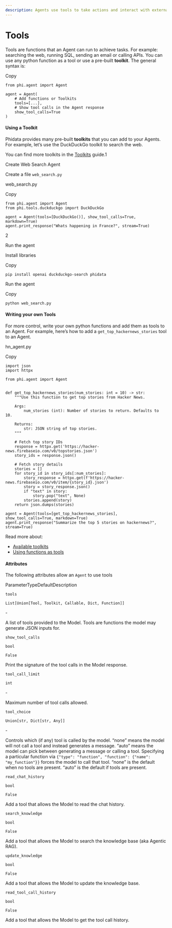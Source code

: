 ```yaml
---
description: Agents use tools to take actions and interact with external systems.
---
```


# Tools

Tools are functions that an Agent can run to achieve tasks. For example: searching the web, running SQL, sending an email or calling APIs. You can use any python function as a tool or use a pre-built **toolkit**. The general syntax is:

Copy

```
from phi.agent import Agent

agent = Agent(
    # Add functions or Toolkits
    tools=[...],
    # Show tool calls in the Agent response
    show_tool_calls=True
)
```

#### [​](https://docs.phidata.com/agents/tools#using-a-toolkit)Using a Toolkit <a href="#using-a-toolkit" id="using-a-toolkit"></a>

Phidata provides many pre-built **toolkits** that you can add to your Agents. For example, let’s use the DuckDuckGo toolkit to search the web.

You can find more toolkits in the [Toolkits](https://docs.phidata.com/tools/toolkits) guide.1

Create Web Search Agent

Create a file `web_search.py`

web\_search.py

Copy

```
from phi.agent import Agent
from phi.tools.duckduckgo import DuckDuckGo

agent = Agent(tools=[DuckDuckGo()], show_tool_calls=True, markdown=True)
agent.print_response("Whats happening in France?", stream=True)
```

2

Run the agent

Install libraries

Copy

```
pip install openai duckduckgo-search phidata
```

Run the agent

Copy

```
python web_search.py
```

#### [​](https://docs.phidata.com/agents/tools#writing-your-own-tools)Writing your own Tools <a href="#writing-your-own-tools" id="writing-your-own-tools"></a>

For more control, write your own python functions and add them as tools to an Agent. For example, here’s how to add a `get_top_hackernews_stories` tool to an Agent.

hn\_agent.py

Copy

```
import json
import httpx

from phi.agent import Agent


def get_top_hackernews_stories(num_stories: int = 10) -> str:
    """Use this function to get top stories from Hacker News.

    Args:
        num_stories (int): Number of stories to return. Defaults to 10.

    Returns:
        str: JSON string of top stories.
    """

    # Fetch top story IDs
    response = httpx.get('https://hacker-news.firebaseio.com/v0/topstories.json')
    story_ids = response.json()

    # Fetch story details
    stories = []
    for story_id in story_ids[:num_stories]:
        story_response = httpx.get(f'https://hacker-news.firebaseio.com/v0/item/{story_id}.json')
        story = story_response.json()
        if "text" in story:
            story.pop("text", None)
        stories.append(story)
    return json.dumps(stories)

agent = Agent(tools=[get_top_hackernews_stories], show_tool_calls=True, markdown=True)
agent.print_response("Summarize the top 5 stories on hackernews?", stream=True)
```

Read more about:

* [Available toolkits](https://docs.phidata.com/tools/toolkits)
* [Using functions as tools](https://docs.phidata.com/tools/functions)

#### [​](https://docs.phidata.com/agents/tools#attributes)Attributes <a href="#attributes" id="attributes"></a>

The following attributes allow an `Agent` to use tools

ParameterTypeDefaultDescription

`tools`

`List[Union[Tool, Toolkit, Callable, Dict, Function]]`

\-

A list of tools provided to the Model. Tools are functions the model may generate JSON inputs for.

`show_tool_calls`

`bool`

`False`

Print the signature of the tool calls in the Model response.

`tool_call_limit`

`int`

\-

Maximum number of tool calls allowed.

`tool_choice`

`Union[str, Dict[str, Any]]`

\-

Controls which (if any) tool is called by the model. “none” means the model will not call a tool and instead generates a message. “auto” means the model can pick between generating a message or calling a tool. Specifying a particular function via `{"type": "function", "function": {"name": "my_function"}}` forces the model to call that tool. “none” is the default when no tools are present. “auto” is the default if tools are present.

`read_chat_history`

`bool`

`False`

Add a tool that allows the Model to read the chat history.

`search_knowledge`

`bool`

`False`

Add a tool that allows the Model to search the knowledge base (aka Agentic RAG).

`update_knowledge`

`bool`

`False`

Add a tool that allows the Model to update the knowledge base.

`read_tool_call_history`

`bool`

`False`

Add a tool that allows the Model to get the tool call history.
